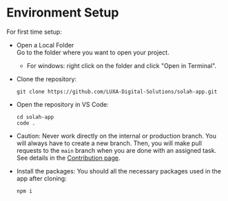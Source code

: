 # Environment Setup

For first time setup:

- Open a Local Folder  
  Go to the folder where you want to open your project.
  - For windows: right click on the folder and click "Open in Terminal".

- Clone the repository:

  ```
  git clone https://github.com/LUXA-Digital-Solutions/solah-app.git
  ```

- Open the repository in VS Code:

  ```
  cd solah-app
  code .
  ```

- Caution: Never work directly on the internal or production branch. You will always have to create
  a new branch. Then, you will make pull requests to the `main` branch when you are done with an
  assigned task. See details in the [Contribution page](/docs/Contribution/index.md).

- Install the packages: You should all the necessary packages used in the app after cloning:
  ```
  npm i
  ```
